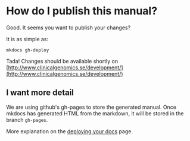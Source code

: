 # How do I publish this manual?

Good. It seems you want to publish your changes?

It is as simple as: 

```
mkdocs gh-deploy
```

Tada! Changes should be available shortly on [http://www.clinicalgenomics.se/development/](http://www.clinicalgenomics.se/development/)

## I want more detail

We are using github's gh-pages to store the generated manual. Once mkdocs has generated HTML from the markdown, it will be stored in the branch `gh-pages`.

More explanation on the [deploying your docs](https://www.mkdocs.org/user-guide/deploying-your-docs/) page.
